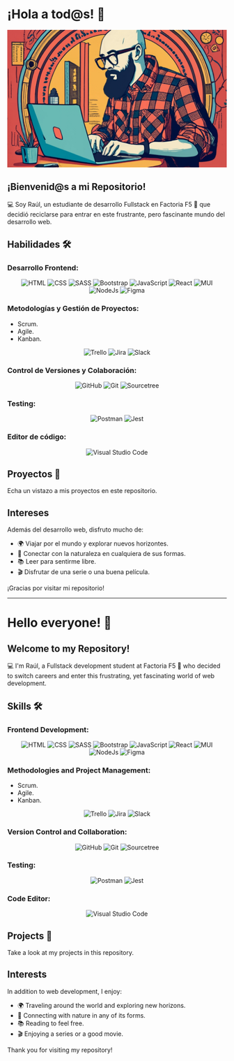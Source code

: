 # ¡Hola a tod@s! 👋

<img src="Portada perfil.png" alt="Presentación">

</p>

## ¡Bienvenid@s a mi Repositorio!

💻 Soy Raúl, un estudiante de desarrollo Fullstack en Factoria F5 🚀 que decidió reciclarse para entrar en este frustrante, pero fascinante mundo del desarrollo web.

## Habilidades 🛠️

### Desarrollo Frontend:
<p align="center">
  <img src="https://cdn.jsdelivr.net/gh/devicons/devicon/icons/html5/html5-original-wordmark.svg" width="100px" alt="HTML"> 
  <img src="https://cdn.jsdelivr.net/gh/devicons/devicon/icons/css3/css3-original-wordmark.svg" width="100px" alt="CSS">
  <img src="https://cdn.jsdelivr.net/gh/devicons/devicon/icons/sass/sass-original.svg" width="100px" alt="SASS">
  <img src="https://cdn.jsdelivr.net/gh/devicons/devicon/icons/bootstrap/bootstrap-original-wordmark.svg" width="100px" alt="Bootstrap">
  <img src="https://cdn.jsdelivr.net/gh/devicons/devicon/icons/javascript/javascript-original.svg" width="100px" alt="JavaScript">
  <img src="https://cdn.jsdelivr.net/gh/devicons/devicon/icons/react/react-original-wordmark.svg" width="100px" alt="React">
  <img src="https://cdn.jsdelivr.net/gh/devicons/devicon/icons/materialui/materialui-original.svg" width="100px" alt="MUI">
  <img src="https://cdn.jsdelivr.net/gh/devicons/devicon/icons/nodejs/nodejs-original-wordmark.svg" width="100px" alt="NodeJs">
  <img src="https://cdn.jsdelivr.net/gh/devicons/devicon/icons/figma/figma-original.svg" width="100px" alt="Figma">
  
</p>

### Metodologías y Gestión de Proyectos:

  - Scrum.
  - Agile.
  - Kanban.
  
 <p align="center"> 
  <img src="https://cdn.jsdelivr.net/gh/devicons/devicon/icons/trello/trello-plain-wordmark.svg" width="100px" alt="Trello">
  <img src="https://cdn.jsdelivr.net/gh/devicons/devicon/icons/jira/jira-original-wordmark.svg" width="100px" alt="Jira">
  <img src="https://cdn.jsdelivr.net/gh/devicons/devicon/icons/slack/slack-original-wordmark.svg" width="100px" alt="Slack">
</p>

### Control de Versiones y Colaboración:
<p align="center">
  <img src="https://cdn.jsdelivr.net/gh/devicons/devicon/icons/github/github-original-wordmark.svg" width="100px" alt="GitHub">
  <img src="https://cdn.jsdelivr.net/gh/devicons/devicon/icons/git/git-plain-wordmark.svg" width="100px" alt="Git">
  <img src="https://cdn.jsdelivr.net/gh/devicons/devicon/icons/sourcetree/sourcetree-original-wordmark.svg"  width="100px" alt="Sourcetree">
          
</p>

### Testing:
<p align="center">
<img src="https://www.vectorlogo.zone/logos/getpostman/getpostman-ar21.svg" width="300px" alt="Postman">
<img src="https://cdn.jsdelivr.net/gh/devicons/devicon/icons/jest/jest-plain.svg" width="100px" alt="Jest"/>

</p>

### Editor de código:
<p align="center">
  <img src="https://cdn.jsdelivr.net/gh/devicons/devicon/icons/visualstudio/visualstudio-plain-wordmark.svg" width="200px" alt="Visual Studio Code">
</p>


## Proyectos 🚀

Echa un vistazo a mis proyectos en este repositorio.

## Intereses

Además del desarrollo web, disfruto mucho de:

- 🌍 Viajar por el mundo y explorar nuevos horizontes.
- 🌿 Conectar con la naturaleza en cualquiera de sus formas.
- 📚 Leer para sentirme libre.
- 🎬 Disfrutar de una serie o una buena película.

¡Gracias por visitar mi repositorio! 

____________________________________________________________________________________________________________________________________________________________________________________

# Hello everyone! 👋

## Welcome to my Repository!

💻 I'm Raúl, a Fullstack development student at Factoria F5 🚀 who decided to switch careers and enter this frustrating, yet fascinating world of web development.

## Skills 🛠️

### Frontend Development:
<p align="center">
  <img src="https://cdn.jsdelivr.net/gh/devicons/devicon/icons/html5/html5-original-wordmark.svg" width="100px" alt="HTML"> 
  <img src="https://cdn.jsdelivr.net/gh/devicons/devicon/icons/css3/css3-original-wordmark.svg" width="100px" alt="CSS">
  <img src="https://cdn.jsdelivr.net/gh/devicons/devicon/icons/sass/sass-original.svg" width="100px" alt="SASS">
  <img src="https://cdn.jsdelivr.net/gh/devicons/devicon/icons/bootstrap/bootstrap-original-wordmark.svg" width="100px" alt="Bootstrap">
  <img src="https://cdn.jsdelivr.net/gh/devicons/devicon/icons/javascript/javascript-original.svg" width="100px" alt="JavaScript">
  <img src="https://cdn.jsdelivr.net/gh/devicons/devicon/icons/react/react-original-wordmark.svg" width="100px" alt="React">
  <img src="https://cdn.jsdelivr.net/gh/devicons/devicon/icons/materialui/materialui-original.svg" width="100px" alt="MUI">
  <img src="https://cdn.jsdelivr.net/gh/devicons/devicon/icons/nodejs/nodejs-original-wordmark.svg" width="100px" alt="NodeJs">
  <img src="https://cdn.jsdelivr.net/gh/devicons/devicon/icons/figma/figma-original.svg" width="100px" alt="Figma">
  
</p>

### Methodologies and Project Management:

  - Scrum.
  - Agile.
  - Kanban.
  
 <p align="center"> 
  <img src="https://cdn.jsdelivr.net/gh/devicons/devicon/icons/trello/trello-plain-wordmark.svg" width="100px" alt="Trello">
  <img src="https://cdn.jsdelivr.net/gh/devicons/devicon/icons/jira/jira-original-wordmark.svg" width="100px" alt="Jira">
  <img src="https://cdn.jsdelivr.net/gh/devicons/devicon/icons/slack/slack-original-wordmark.svg" width="100px" alt="Slack">
</p>

### Version Control and Collaboration:
<p align="center">
  <img src="https://cdn.jsdelivr.net/gh/devicons/devicon/icons/github/github-original-wordmark.svg" width="100px" alt="GitHub">
  <img src="https://cdn.jsdelivr.net/gh/devicons/devicon/icons/git/git-plain-wordmark.svg" width="100px" alt="Git">
  <img src="https://cdn.jsdelivr.net/gh/devicons/devicon/icons/sourcetree/sourcetree-original-wordmark.svg"  width="100px" alt="Sourcetree">
</p>

### Testing:
<p align="center">
<img src="https://www.vectorlogo.zone/logos/getpostman/getpostman-ar21.svg" width="100px" alt="Postman">
<img src="https://cdn.jsdelivr.net/gh/devicons/devicon/icons/jest/jest-plain.svg" width="100px" alt="Jest"/>

</p>

### Code Editor:
<p align="center">
  <img src="https://cdn.jsdelivr.net/gh/devicons/devicon/icons/visualstudio/visualstudio-plain-wordmark.svg" width="200px" alt="Visual Studio Code">
</p>

## Projects 🚀

Take a look at my projects in this repository.

## Interests 

In addition to web development, I enjoy:

- 🌍 Traveling around the world and exploring new horizons.
- 🌿 Connecting with nature in any of its forms.
- 📚 Reading to feel free.
- 🎬 Enjoying a series or a good movie.

Thank you for visiting my repository!



